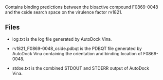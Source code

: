 Contains binding predictions between the bioactive compound F0869-0048 and the cside search space on the virulence factor rv1821.

## Files

- log.txt is the log file generated by AutoDock Vina.

- rv1821_F0869-0048_cside.pdbqt is the PDBQT file generated by AutoDock Vina containing the orientation and binding location of F0869-0048.

- stdoe.txt is the combined STDOUT and STDERR output of AutoDock Vina.

